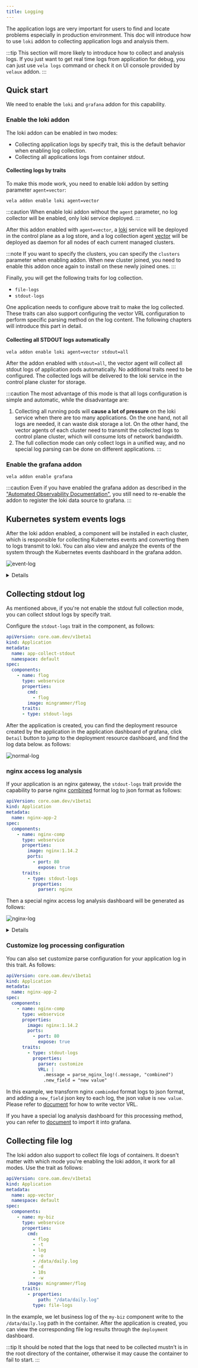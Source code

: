 ```yaml
---
title: Logging
---
```


The application logs are very important for users to find and locate problems especially in production environment.
This doc will introduce how to use `loki` addon to collecting application logs and analysis them.

:::tip
This section will more likely to introduce how to collect and analysis logs.
If you just want to get real time logs from application for debug, you can just use `vela logs` command or check it on UI console provided by `velaux` addon.
:::

## Quick start

We need to enable the `loki` and `grafana` addon for this capability.

### Enable the loki addon

The loki addon can be enabled in two modes:

- Collecting application logs by specify trait, this is the default behavior when enabling log collection.
- Collecting all applications logs from container stdout.

#### Collecting logs by traits

To make this mode work, you need to enable loki addon by setting parameter `agent=vector`:

```shell
vela addon enable loki agent=vector
```

:::caution
When enable loki addon without the `agent` parameter, no log collector will be enabled, only loki service deployed.
:::

After this addon enabled with `agent=vector`, a [loki](https://github.com/grafana/loki) service will be deployed in the control plane as a log store, and a log collection agent [vector](http://vector.dev/) will be deployed as daemon for all nodes of each current managed clusters.

:::note
If you want to specify the clusters, you can specify the `clusters` parameter when enabling addon.
When new cluster joined, you need to enable this addon once again to install on these newly joined ones.
:::

Finally, you will get the following traits for log collection.

- `file-logs`
- `stdout-logs`

One application needs to configure above trait to make the log collected. These traits can also support configuring the vector VRL configuration to perform specific parsing method on the log content. The following chapters will introduce this part in detail.


#### Collecting all STDOUT logs automatically

```shell
vela addon enable loki agent=vector stdout=all
```

After the addon enabled with `stdout=all`, the vector agent will collect all stdout logs of application pods automatically. No additional traits need to be configured.
The collected logs will be delivered to the loki service in the control plane cluster for storage.

:::caution
The most advantage of this mode is that all logs configuration is simple and automatic, while the disadvantage are:

1. Collecting all running pods will **cause a lot of pressure** on the loki service when there are too many applications. On the one hand, not all logs are needed, it can waste disk storage a lot. On the other hand, the vector agents of each cluster need to transmit the collected logs to control plane cluster, which will consume lots of network bandwidth.
2. The full collection mode can only collect logs in a unified way, and no special log parsing can be done on different applications.
:::


### Enable the grafana addon

```shell
vela addon enable grafana
```

:::caution
Even if you have enabled the grafana addon as described in the ["Automated Observability Documentation"](../observability), you still need to re-enable the addon to register the loki data source to grafana.
:::

## Kubernetes system events logs

After the loki addon enabled, a component will be installed in each cluster, which is responsible for collecting Kubernetes events and converting them to logs transmit to loki. You can also view and analyze the events of the system through the Kubernetes events dashboard in the grafana addon.

![event-log](../../../resources/event-log.jpg)

<details>
    KubeVela Events dashboard

    ---

    **Kubernetes Event overview** Displays the number of latest Kubernetes events in each time period of the system.

    ---

    **Warning Events** The number of `Warning` type events.

    ---

    **Image Pull Failed/Container Crashed .../Pod Evicted** The number of events that indicate application failures, such as image pull failure and pod eviction in the last 12 hours.

    ---

    **TOP 10 Kubernetes Events** Top 10 types of events with the highest number of occurrences in the last 12 hours.

    ---

    **Kubernetes Events Source** Pie chart of the controllers producing these events.

    ---

    **Kubernetes Events Type** Pie chart of involved resource object types of events.

    ---

    **Kubernetes Live Events ** The recent event logs.

</details>

## Collecting stdout log

As mentioned above, if you're not enable the stdout full collection mode, you can collect stdout logs by specify trait.

Configure the `stdout-logs` trait in the component, as follows:

```yaml
apiVersion: core.oam.dev/v1beta1
kind: Application
metadata:
  name: app-collect-stdout
  namespace: default
spec:
  components:
    - name: flog
      type: webservice
      properties:
        cmd:
          - flog
        image: mingrammer/flog
      traits:
      - type: stdout-logs
```

After the application is created, you can find the deployment resource created by the application in the application dashboard of grafana, click `Detail` button to jump to the deployment resource dashboard, and find the log data below. as follows:

![normal-log](../../../resources/normal-log.jpg)

### nginx access log analysis

If your application is an nginx gateway, the `stdout-logs` trait provide the capability to parse nginx [combined](https://docs.nginx.com/nginx/admin-guide/monitoring/logging/) format log to json format as follows:

```yaml
apiVersion: core.oam.dev/v1beta1
kind: Application
metadata:
  name: nginx-app-2
spec:
  components:
    - name: nginx-comp
      type: webservice
      properties:
        image: nginx:1.14.2
        ports:
          - port: 80
            expose: true
      traits:
        - type: stdout-logs
          properties:
            parser: nginx
```

Then a special nginx access log analysis dashboard will be generated as follows:

![nginx-log](../../../resources/nginx-log.jpg)

<details>
    KubeVela nginx application dashboard

    ---

    **KPI's** Contains the gateway's core key metrics, such as total request traffic in the last twelve hours, and percentage of 5xx requests.

    ---

    **HTTP status statistic** Statistics of the number of requests for each request code.

    ---

    **Top Request Pages** Statistics of the most visited pages.


</details>

### Customize log processing configuration

You can also set customize parse configuration for your application log in this trait. As follows:

```yaml
apiVersion: core.oam.dev/v1beta1
kind: Application
metadata:
  name: nginx-app-2
spec:
  components:
    - name: nginx-comp
      type: webservice
      properties:
        image: nginx:1.14.2
        ports:
          - port: 80
            expose: true
      traits:
        - type: stdout-logs
          properties:
            parser: customize
            VRL: |
              .message = parse_nginx_log!(.message, "combined")
              .new_field = "new value"
```

In this example, we transform nginx `combinded` format logs to json format, and adding a `new_field` json key to each log, the json value is `new value`. Please refer to [document](https://vector.dev/docs/reference/vrl/) for how to write vector VRL.

If you have a special log analysis dashboard for this processing method, you can refer to [document](../observability) to import it into grafana.

## Collecting file log

The loki addon also support to collect file logs of containers. It doesn't matter with which mode you're enabling the loki addon, it work for all modes. Use the trait as follows:

```yaml
apiVersion: core.oam.dev/v1beta1
kind: Application
metadata:
  name: app-vector
  namespace: default
spec:
  components:
    - name: my-biz
      type: webservice
      properties:
        cmd:
          - flog
          - -t
          - log
          - -o
          - /data/daily.log
          - -d
          - 10s
          - -w
        image: mingrammer/flog
      traits:
        - properties:
            path: "/data/daily.log"
          type: file-logs
```

In the example, we let business log of the `my-biz` component write to the `/data/daily.log` path in the container. After the application is created, you can view the corresponding file log results through the `deployment` dashboard.

:::tip
It should be noted that the logs that need to be collected mustn't is in the root directory of the container, otherwise it may cause the container to fail to start.
:::
